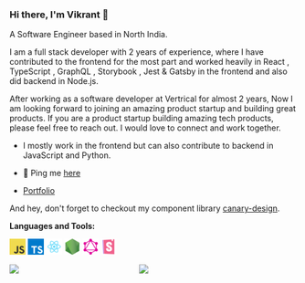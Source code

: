 ### Hi there, I'm Vikrant  👋

<!--
**vikrantaroraa/vikrantaroraa** is a ✨ _special_ ✨ repository because its `README.md` (this file) appears on your GitHub profile.

Here are some ideas to get you started:

- 🔭 I’m currently working on ...
- 🌱 I’m currently learning ...
- 👯 I’m looking to collaborate on ...
- 🤔 I’m looking for help with ...
- 💬 Ask me about ...
- 📫 How to reach me: ...
- 😄 Pronouns: ...
- ⚡ Fun fact: ...
-->

A Software Engineer based in North India.

I am a full stack developer with 2 years of experience, where I have contributed to the frontend for the most part and worked heavily in React , TypeScript , GraphQL , Storybook , Jest & Gatsby in the frontend and also did backend in Node.js.

After working as a software developer at Vertrical for almost 2 years, Now I am looking forward to joining an amazing product startup and building great products. If you are a product startup building amazing tech products, please feel free to reach out. I would love to connect and work together.

- I mostly work in the frontend but can also contribute to backend in JavaScript and Python.

- 💬 Ping me [here](https://www.linkedin.com/in/vikrantaroraa/)
- [Portfolio](https://vikrantaroraa.netlify.app/)

And hey, don't forget to checkout my component library [canary-design](https://canary-design.netlify.app/).

**Languages and Tools:**  

<code><img height="28" src="https://raw.githubusercontent.com/github/explore/80688e429a7d4ef2fca1e82350fe8e3517d3494d/topics/javascript/javascript.png"></code>
<code><img height="28"  src="https://raw.githubusercontent.com/github/explore/80688e429a7d4ef2fca1e82350fe8e3517d3494d/topics/typescript/typescript.png"></code>
<code><img height="28" src="https://raw.githubusercontent.com/github/explore/80688e429a7d4ef2fca1e82350fe8e3517d3494d/topics/react/react.png"></code>
<code><img height="28" src="https://raw.githubusercontent.com/github/explore/80688e429a7d4ef2fca1e82350fe8e3517d3494d/topics/nodejs/nodejs.png"></code> 
<code><img height="28" src="https://raw.githubusercontent.com/github/explore/80688e429a7d4ef2fca1e82350fe8e3517d3494d/topics/graphql/graphql.png"></code>
<code><img height="28" src="https://raw.githubusercontent.com/github/explore/80688e429a7d4ef2fca1e82350fe8e3517d3494d/topics/storybook/storybook.png"></code>
<!--
<code><img height="28" src="https://raw.githubusercontent.com/github/explore/80688e429a7d4ef2fca1e82350fe8e3517d3494d/topics/flask/flask.png"></code>
<code><img height="28" src="https://raw.githubusercontent.com/github/explore/80688e429a7d4ef2fca1e82350fe8e3517d3494d/topics/python/python.png"></code>
-->




<img align="left" width="45%" src="https://github-readme-stats.vercel.app/api?username=vikrantaroraa&theme=vue-dark&show_icons=true&hide_border=true&count_private=true" />

<img align="left" width="48%" src="https://github-readme-streak-stats.herokuapp.com/?user=vikrantaroraa&theme=vue-dark&hide_border=true" />



<!--
![vikrantaroraa's Stats](https://github-readme-stats.vercel.app/api?username=vikrantaroraa&theme=vue-dark&show_icons=true&hide_border=true&count_private=true)

![vikrantaroraa's Streak](https://github-readme-streak-stats.herokuapp.com/?user=vikrantaroraa&theme=vue-dark&hide_border=true)

-->




